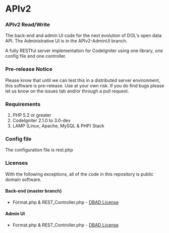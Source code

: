 APIv2
=====

### APIv2 Read/Write

The back-end and admin UI code for the next evolution of DOL's open data API.  The Administrative UI is in the APIv2-AdminUI branch.

A fully RESTful server implementation for CodeIgniter using one library, one config file and one controller.

### Pre-release Notice
Please know that until we can test this in a distributed server environment, this software is pre-release. Use at your own risk.  If you do find bugs please let us know on the issues tab and/or through a pull request.

### Requirements

1. PHP 5.2 or greater
2. CodeIgniter 2.1.0 to 3.0-dev
3. LAMP (Linux, Apache, MySQL & PHP) Stack

### Config file
The configuration file is rest.php

### Licenses
With the following exceptions, all of the code in this repository is public domain software.

#### Back-end (master branch)
* Format.php & REST_Controller.php - [DBAD License](http://philsturgeon.co.uk/code/dbad-license)

#### Admin UI
* Format.php & REST_Controller.php - [DBAD License](http://philsturgeon.co.uk/code/dbad-license)

